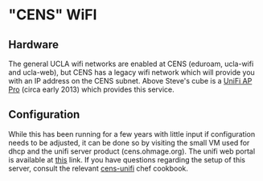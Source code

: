 "CENS" WiFI
=======

Hardware
---------

The general UCLA wifi networks are enabled at CENS (eduroam, ucla-wifi and ucla-web), but CENS has a legacy wifi network which will provide you with an IP address on the CENS subnet.  Above Steve's cube is a [UniFi AP Pro](https://store.ubnt.com/unifi/unifi-ap-pro.html) (circa early 2013) which provides this service.

Configuration
--------------

While this has been running for a few years with little input if configuration needs to be adjusted, it can be done so by visiting the small VM used for dhcp and the unifi server product (cens.ohmage.org). The unifi web portal is available at [this](https://131.179.144.9:8443/manage) link. If you have questions regarding the setup of this server, consult the relevant [cens-unifi](https://github.com/mobilizingcs-ops/chef-cens-unifi) chef cookbook.